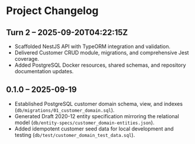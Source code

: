 # Project Changelog

## Turn 2 – 2025-09-20T04:22:15Z
- Scaffolded NestJS API with TypeORM integration and validation.
- Delivered Customer CRUD module, migrations, and comprehensive Jest coverage.
- Added PostgreSQL Docker resources, shared schemas, and repository documentation updates.

## 0.1.0 – 2025-09-19

- Established PostgreSQL customer domain schema, view, and indexes (`db/migrations/01_customer_domain.sql`).
- Generated Draft 2020-12 entity specification mirroring the relational model (`db/entity-specs/customer_domain-entities.json`).
- Added idempotent customer seed data for local development and testing (`db/test/customer_domain_test_data.sql`).


